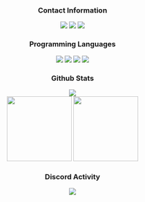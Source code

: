 <div align="center">
<h3>Contact Information</h3>
<a href="https://discord.com/users/1188488330669731860" target"blank_"><img src="https://img.shields.io/badge/@obscuredpresence%20-111111.svg?&style=for-the-badge&logo=discord&logoColor=white"></a>
<a href="mailto:realtrapper67@breachsec.uk" target"blank_"><img src="https://shields.io/badge/realtrapper67%40breachsec.uk%20-111111.svg?&style=for-the-badge&logo=protonmail&logoColor=white"></a>
<a href="https://github.com/realtrapper67" target"blank_"><img src="https://img.shields.io/badge/GitHub%20-111111.svg?&style=for-the-badge&logo=github&logoColor=white"></a>
</div>


<div align="center">
<h3>Programming Languages</h3>
<img src="https://img.shields.io/badge/Python%20(Main)%20-111111.svg?&style=for-the-badge&logo=Python&logoColor=white">
<img src="https://img.shields.io/badge/Javascript%20-111111.svg?&style=for-the-badge&logo=Javascript&logoColor=white">
<img src="https://img.shields.io/badge/Go%20(Learning)%20-111111.svg?&style=for-the-badge&logo=Go&logoColor=white">
<img src="https://img.shields.io/badge/Rust%20(Learning)%20-111111.svg?&style=for-the-badge&logo=Rust&logoColor=white">
</div>


<div align="center">
<h3>Github Stats</h3>
  <div><img src="https://komarev.com/ghpvc/?username=realtrapper67&label=PROFILE+VIEWS&color=grey"/></div>
  <img src="https://github-readme-stats.vercel.app/api?username=realtrapper67&count_private=true&hide_border=true&show_icons=true&include_all_commits=true&bg_color=0d1117&title_color=FFFFFF&text_color=9f9f9f&icon_color=FFFFFF" width="%100" height="150px">
<img src="https://github-readme-stats.vercel.app/api/top-langs/?username=realtrapper67&layout=compact&theme=nord&hide_border=true&bg_color=0d1117&border_radius=6&title_color=FFFFFF" width="%100" height="150px">
</a>

<div align="center">
<h3>Discord Activity</h3>
   <a href="https://discord.com/users/1188488330669731860" target="_blank">
      <img src="https://lanyard-profile-readme.vercel.app/api/1188488330669731860?bg=0d1117&animated=true&hideDiscrim=false&borderRadius=31px">
   </a>
</div>

